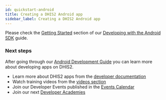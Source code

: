 ```yaml
---
id: quickstart-android
title: Creating a DHIS2 Android app
sidebar_label: Creating a DHIS2 Android app
---
```


Please check the [Getting Started](/docs/mobile/android-sdk/getting-started.md) section of our [Developing with the Android SDK](/docs/mobile/android-sdk/overview) guide.

### Next steps

After going through our [Android Development Guide](/docs/mobile/android-sdk/overview) you can learn more about developing apps on DHIS2.

-   Learn more about DHIS2 apps from the [developer documentation](https://docs.dhis2.org/dhis2_developer_manual/apps.html)
-   Watch training videos from the [videos section](/docs/dev-videos)
-   Join our Developer Events published in the [Events Calendar](https://dhis2.org/news-and-events)
-   Join our next [Developer Academies](https://dhis2.org/academy/level-2)